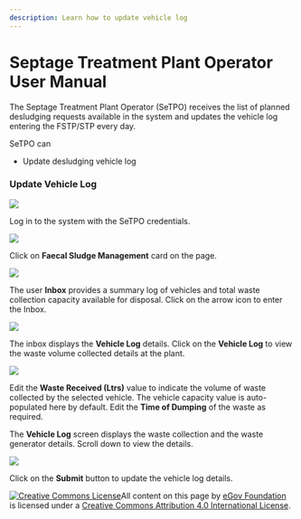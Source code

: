 ```yaml
---
description: Learn how to update vehicle log
---
```


# Septage Treatment Plant Operator User Manual

The Septage Treatment Plant Operator \(SeTPO\) receives the list of planned desludging requests available in the system and updates the vehicle log entering the FSTP/STP every day.

SeTPO can

* Update desludging vehicle log

### Update Vehicle Log

![](../../../../.gitbook/assets/fstpo-l.png)

Log in to the system with the SeTPO credentials.

![](../../../../.gitbook/assets/fstpo1.png)

Click on **Faecal Sludge Management** card on the page.

![](../../../../.gitbook/assets/fstpo2.png)

The user **Inbox** provides a summary log of vehicles and total waste collection capacity available for disposal. Click on the arrow icon to enter the Inbox. 

![](../../../../.gitbook/assets/fstpo3.png)

The inbox displays the **Vehicle Log** details. Click on the **Vehicle Log** to view the waste volume collected details at the plant.

![](../../../../.gitbook/assets/fstpo5.png)

Edit the **Waste Received \(Ltrs\)** value to indicate the volume of waste collected by the selected vehicle. The vehicle capacity value is auto-populated here by default. Edit the **Time of Dumping** of the waste as required. 

The **Vehicle Log** screen displays the waste collection and the waste generator details. Scroll down to view the details.

![](../../../../.gitbook/assets/fstpo6.png)

Click on the **Submit** button to update the vehicle log details. 



 [![Creative Commons License](https://i.creativecommons.org/l/by/4.0/80x15.png)](http://creativecommons.org/licenses/by/4.0/)All content on this page by [eGov Foundation ](https://egov.org.in/)is licensed under a [Creative Commons Attribution 4.0 International License](http://creativecommons.org/licenses/by/4.0/).

